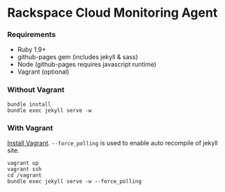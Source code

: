 Rackspace Cloud Monitoring Agent
=============================

### Requirements

- Ruby 1.9+
- github-pages gem (includes jekyll & sass)
- Node (github-pages requires javascript runtime)
- Vagrant (optional)

### Without Vagrant

```
bundle install
bundle exec jekyll serve -w
```

### With Vagrant

[Install Vagrant](https://www.vagrantup.com/downloads). `--force_polling` is used to enable auto recompile of jekyll site.

```
vagrant up
vagrant ssh
cd /vagrant
bundle exec jekyll serve -w --force_polling
```
